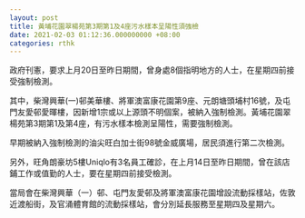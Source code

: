 ```yaml
---
layout: post
title: 黃埔花園翠楊苑第3期第1及4座污水樣本呈陽性須強檢
date: 2021-02-03 01:12:36.000000000 +08:00
categories: rthk
---
```


政府刊憲，要求上月20日至昨日期間，曾身處8個指明地方的人士，在星期四前接受強制檢測。

其中，柴灣興華(一)邨美華樓、將軍澳富康花園第9座、元朗塘頭埔村16號，及屯門友愛邨愛暉樓，因新增1宗或以上源頭不明個案，被納入強制檢測。黃埔花園翠楊苑第3期第1及第4座，有污水樣本檢測呈陽性，需要強制檢測。

早期被納入強制檢測的油尖旺白加士街98號金威廣場，居民須進行第二次檢測。

另外，旺角朗豪坊5樓Uniqlo有3名員工確診，在上月14日至昨日期間，曾在該店鋪工作或值勤的人士，要在星期四前接受檢測。

當局會在柴灣興華（一）邨、屯門友愛邨及將軍澳富康花園增設流動採樣站，佐敦近渡船街，及官涌體育館的流動採樣站，會分別延長服務至星期四及星期六。

